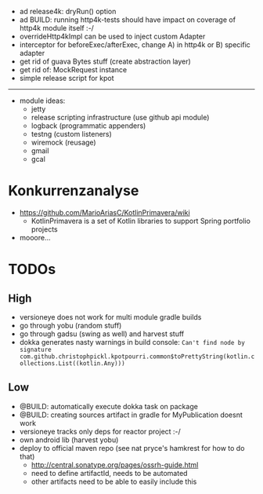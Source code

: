 

* ad release4k: dryRun() option
* ad BUILD: running http4k-tests should have impact on coverage of http4k module itself :-/
* overrideHttp4kImpl can be used to inject custom Adapter
* interceptor for beforeExec/afterExec, change A) in http4k or B) specific adapter
* get rid of guava Bytes stuff (create abstraction layer)
* get rid of: MockRequest instance
* simple release script for kpot

-------


* module ideas:
    * jetty
    * release scripting infrastructure (use github api module)
    * logback (programmatic appenders)
    * testng (custom listeners)
    * wiremock (reusage)
    * gmail
    * gcal

# Konkurrenzanalyse

* https://github.com/MarioAriasC/KotlinPrimavera/wiki
    * KotlinPrimavera is a set of Kotlin libraries to support Spring portfolio projects
* mooore...

# TODOs

## High

* versioneye does not work for multi module gradle builds
* go through yobu (random stuff)
* go through gadsu (swing as well) and harvest stuff
* dokka generates nasty warnings in build console: `Can't find node by signature com.github.christophpickl.kpotpourri.common$toPrettyString(kotlin.collections.List((kotlin.Any)))`

## Low

* @BUILD: automatically execute dokka task on package
* @BUILD: creating sources artifact in gradle for MyPublication doesnt work
* versioneye tracks only deps for reactor project :-/
* own android lib (harvest yobu)
* deploy to official maven repo (see nat pryce's hamkrest for how to do that)
    * http://central.sonatype.org/pages/ossrh-guide.html
    * need to define artifactId, needs to be automated
    * other artifacts need to be able to easily include this
